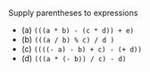 Supply parentheses to expressions
- (a) `(((a * b) - (c * d)) + e)`
- (b) `(((a / b) % c) / d )`
- (c) `((((- a) - b) + c) - (+ d))`
- (d) `(((a * (- b)) / c) - d)`
